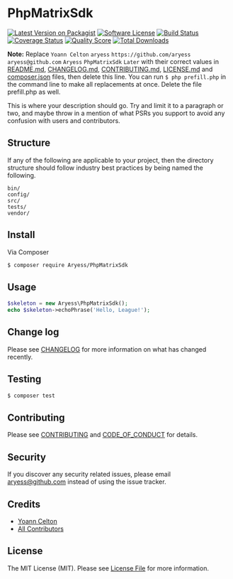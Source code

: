# PhpMatrixSdk

[![Latest Version on Packagist][ico-version]][link-packagist]
[![Software License][ico-license]](LICENSE.md)
[![Build Status][ico-travis]][link-travis]
[![Coverage Status][ico-scrutinizer]][link-scrutinizer]
[![Quality Score][ico-code-quality]][link-code-quality]
[![Total Downloads][ico-downloads]][link-downloads]

**Note:** Replace ```Yoann Celton``` ```aryess``` ```https://github.com/aryess``` ```aryess@github.com``` ```Aryess``` ```PhpMatrixSdk``` ```Later``` with their correct values in [README.md](README.md), [CHANGELOG.md](CHANGELOG.md), [CONTRIBUTING.md](CONTRIBUTING.md), [LICENSE.md](LICENSE.md) and [composer.json](composer.json) files, then delete this line. You can run `$ php prefill.php` in the command line to make all replacements at once. Delete the file prefill.php as well.

This is where your description should go. Try and limit it to a paragraph or two, and maybe throw in a mention of what
PSRs you support to avoid any confusion with users and contributors.

## Structure

If any of the following are applicable to your project, then the directory structure should follow industry best practices by being named the following.

```
bin/        
config/
src/
tests/
vendor/
```


## Install

Via Composer

``` bash
$ composer require Aryess/PhpMatrixSdk
```

## Usage

``` php
$skeleton = new Aryess\PhpMatrixSdk();
echo $skeleton->echoPhrase('Hello, League!');
```

## Change log

Please see [CHANGELOG](CHANGELOG.md) for more information on what has changed recently.

## Testing

``` bash
$ composer test
```

## Contributing

Please see [CONTRIBUTING](CONTRIBUTING.md) and [CODE_OF_CONDUCT](CODE_OF_CONDUCT.md) for details.

## Security

If you discover any security related issues, please email aryess@github.com instead of using the issue tracker.

## Credits

- [Yoann Celton][link-author]
- [All Contributors][link-contributors]

## License

The MIT License (MIT). Please see [License File](LICENSE.md) for more information.

[ico-version]: https://img.shields.io/packagist/v/Aryess/PhpMatrixSdk.svg?style=flat-square
[ico-license]: https://img.shields.io/badge/license-MIT-brightgreen.svg?style=flat-square
[ico-travis]: https://img.shields.io/travis/Aryess/PhpMatrixSdk/master.svg?style=flat-square
[ico-scrutinizer]: https://img.shields.io/scrutinizer/coverage/g/Aryess/PhpMatrixSdk.svg?style=flat-square
[ico-code-quality]: https://img.shields.io/scrutinizer/g/Aryess/PhpMatrixSdk.svg?style=flat-square
[ico-downloads]: https://img.shields.io/packagist/dt/Aryess/PhpMatrixSdk.svg?style=flat-square

[link-packagist]: https://packagist.org/packages/Aryess/PhpMatrixSdk
[link-travis]: https://travis-ci.org/Aryess/PhpMatrixSdk
[link-scrutinizer]: https://scrutinizer-ci.com/g/Aryess/PhpMatrixSdk/code-structure
[link-code-quality]: https://scrutinizer-ci.com/g/Aryess/PhpMatrixSdk
[link-downloads]: https://packagist.org/packages/Aryess/PhpMatrixSdk
[link-author]: https://github.com/aryess
[link-contributors]: ../../contributors
